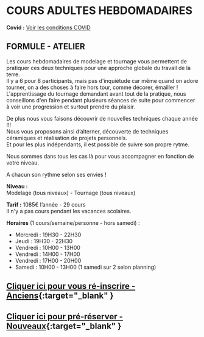 # COURS ADULTES HEBDOMADAIRES  
**Covid :** [Voir les conditions COVID](covid)  
  
  
## FORMULE - ATELIER  

Les cours hebdomadaires de modelage et tournage vous permettent de pratiquer ces deux techniques pour une approche globale du travail de la terre.  
Il y a 6 pour 8 participants, mais pas d'inquiétude car même quand on adore tourner, on a des choses à faire hors tour, comme décorer, émailler !  
L'apprentissage du tournage demandant avant tout de la pratique, nous conseillons d'en faire pendant plusieurs séances de suite pour commencer à voir une progression et surtout prendre du plaisir.  

De plus nous vous faisons découvrir de nouvelles techniques chaque année !!!  
Nous vous proposons ainsi d’alterner, découverte de techniques céramiques et réalisation de projets personnels.  
Et pour les plus indépendants, il est possible de suivre son propre rytme.  

Nous sommes dans tous les cas là pour vous accompagner en fonction de votre niveau.

A chacun son rythme selon ses envies !  


**Niveau :**  
Modelage (tous niveaux) - Tournage (tous niveaux)  

**Tarif :** 1085€ l’année - 29 cours  
Il n'y a pas cours pendant les vacances scolaires.  

**Horaires** (1 cours/semaine/personne - hors samedi) :  
- Mercredi : 19H30 - 22H30 
- Jeudi    : 19H30 - 22H30
- Vendredi : 10H00 - 13H00
- Vendredi : 14H00 - 17H00  
- Vendredi : 17H00 - 20H00
- Samedi   : 10H00 - 13H00 (1 samedi sur 2 selon planning)

## [Cliquer ici pour vous ré-inscrire - Anciens](https://docs.google.com/forms/d/e/1FAIpQLSd-ojCgc3tsQm-E5DAUp90lc0Bsf14EPRmRaBnD489RzvEXTQ/viewform?vc=0&c=0&w=1&flr=0){:target="_blank" }  

## [Cliquer ici pour pré-réserver - Nouveaux](https://docs.google.com/forms/d/e/1FAIpQLSfiOYuRfo39ey0bUvQk9uAFC9Z9DWT6ejF2WJXZdvXktcWh9g/viewform?vc=0&c=0&w=1&flr=0){:target="_blank" }  




